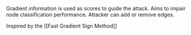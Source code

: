 Gradient information is used as scores to guide the attack. Aims to impair node classification performance. Attacker can add or remove edges.

Inspired by the [[Fast Gradient Sign Method]]